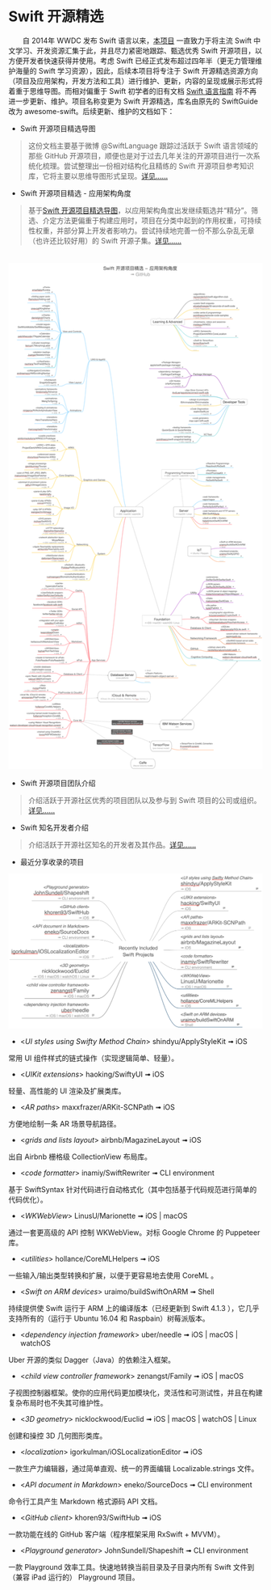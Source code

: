 
Swift 开源精选
===
　　自 2014年 WWDC 发布 Swift 语言以来，[本项目](https://github.com/ipader/SwiftGuide/blob/master/2014%20letter.md) 一直致力于将主流 Swift 中文学习、开发资源汇集于此，并且尽力紧密地跟踪、甄选优秀 Swift 开源项目，以方便开发者快速获得并使用。考虑 Swift 已经正式发布超过四年半（更无力管理维护海量的 Swift 学习资源），因此，后续本项目将专注于 Swift 开源精选资源方向（项目及应用架构，开发方法和工具）进行维护、更新，内容的呈现或展示形式将着重于思维导图。而相对偏重于 Swift 初学者的旧有文档 [Swift 语言指南](https://github.com/ipader/SwiftGuide/blob/master/README20181213.md) 将不再进一步更新、维护。项目名称变更为 Swift 开源精选，库名由原先的 SwiftGuide 改为 awesome-swift。后续更新、维护的文档如下：

* Swift 开源项目精选导图
> 这份文档主要基于微博 @SwiftLanguage 跟踪过活跃于 Swift 语言领域的那些 GitHub 开源项目，顺便也是对于过去几年关注的开源项目进行一次系统化梳理。尝试整理出一份相对结构化且精练的 Swift 开源项目参考知识库，它将主要以思维导图形式呈现。[详见……](2019/OpenSourceforSwift-Classification.md)　　

* Swift 开源项目精选 - 应用架构角度
> 基于[Swift 开源项目精选导图](2019/OpenSourceforSwift-Classification.md)，以应用架构角度出发继续甄选并“精分”。筛选、介定方法更偏重于构建应用时，项目在分类中起到的作用权重，可持续性权重，并部分算上开发者影响力。尝试持续地完善一份不那么杂乱无章（也许还比较好用）的 Swift 开源子集。[详见……](2019/OpenSourceforSwift-ApplicationArchitecture.md)　

　
![](2019/OpenSourceforSwift-ApplicationArchitecture.png?raw=true)

* Swift 开源项目团队介绍
> 介绍活跃于开源社区优秀的项目团队以及参与到 Swift 项目的公司或组织。[详见……](2019/SwiftDevelopmentTeam.md)　

* Swift 知名开发者介绍
> 介绍活跃于开源社区知名的开发者及其作品。[详见……](2019/SwiftDevelopers.md)　

* 最近分享收录的项目

![](2019/RecentlyIncludedSwiftProjects.png?raw=true)

- <*UI styles using Swifty Method Chain*> shindyu/ApplyStyleKit ➟ iOS

常用 UI 组件样式的链式操作（实现逻辑简单、轻量）。

- <*UIKit extensions*> haoking/SwiftyUI ➟ iOS

轻量、高性能的 UI 渲染及扩展类库。

- <*AR paths*> maxxfrazer/ARKit-SCNPath ➟ iOS

方便地绘制一条 AR 场景导航路径。

- <*grids and lists layout*> airbnb/MagazineLayout ➟ iOS

出自 Airbnb 栅格级 CollectionView 布局库。

- <*code formatter*> inamiy/SwiftRewriter ➟ CLI environment

基于 SwiftSyntax 针对代码进行自动格式化（其中包括基于代码规范进行简单的代码优化）。

- <*WKWebView*> LinusU/Marionette ➟ iOS | macOS

通过一套更高级的 API 控制 WKWebView。对标 Google Chrome 的 Puppeteer 库。

- <*utilities*> hollance/CoreMLHelpers ➟ iOS

一些输入/输出类型转换和扩展，以便于更容易地去使用 CoreML 。

- <*Swift on ARM devices*> uraimo/buildSwiftOnARM ➟ Shell

持续提供使 Swift 运行于 ARM 上的编译版本（已经更新到 Swift 4.1.3 ），它几乎支持所有的（运行于 Ubuntu 16.04 和 Raspbain）树莓派版本。

- <*dependency injection framework*> uber/needle ➟ iOS | macOS | watchOS

Uber 开源的类似 Dagger（Java）的依赖注入框架。

- <*child view controller framework*> zenangst/Family ➟ iOS | macOS

子视图控制器框架。使你的应用代码更加模块化，灵活性和可测试性，并且在构建复杂布局时也不失其可维护性。

- <*3D geometry*> nicklockwood/Euclid ➟ iOS | macOS | watchOS | Linux

创建和操控 3D 几何图形类库。

- <*localization*> igorkulman/iOSLocalizationEditor ➟ iOS

一款生产力编辑器，通过简单直观、统一的界面编辑 Localizable.strings 文件。

- <*API document in Markdown*> eneko/SourceDocs ➟ CLI environment

命令行工具产生 Markdown 格式源码 API 文档。

- <*GitHub client*> khoren93/SwiftHub ➟ iOS

一款功能在线的 GitHub 客户端（程序框架采用 RxSwift + MVVM）。

- <*Playground generator*> JohnSundell/Shapeshift ➟ CLI environment

一款 Playground 效率工具。快速地转换当前目录及子目录内所有 Swift 文件到（兼容 iPad 运行的） Playground 项目。

